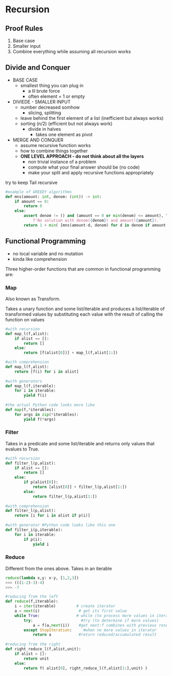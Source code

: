 # Recursion

## Proof Rules

1. Base case 
2. Smaller input 
3. Combine everything while assuming all recursion works

## Divide and Conquer

* BASE CASE
  * smallest thing you can plug in 
    * a lil brute force
    * often element = 1 or empty
* DIVIEDE - SMALLER INPUT
  * number decreased somhow 
    * slicing, splitting 
  * leave behind the first element of a list \(inefficient but always works\)
  * sorting \(n/2\) \(efficient but not always work\)
    * divide in halves
      * takes one element as pivot
* MERGE AND CONQUER
  * assume recursive function works 
  * how to combine things together 
  * **ONE LEVEL APPROACH - do not think about all the layers**
    * non trivial instance of a problem
    * compute what your final answer should be \(no code\)
    * make your split and apply recursive functions appropriately

try to keep Tail recursive 

```python
#example of GREEDY algorithms
def mns(amount: int, denom: (int)) -> int:
    if amount == 0:
        return 0
    else:
        assert denom != () and (amount == 0 or min(denom) <= amount), \
            f'No solution with denom({denom}) and amount({amount}).'
        return 1 + min( [mns(amount-d, denom) for d in denom if amount - d >= 0] )
```

## Functional Programming

* no local variable and no mutation
* kinda like comprehension

Three higher-order functions that are common in functional programming are:

### Map 

Also known as Transform. 

Takes a unary function and some list/iterable and produces a list/iterable of transformed values by substituting each value with the result of calling the function on values

```python
#with recursion
def map_l(f,alist):
    if alist == []:
        return []
    else:
        return [f(alist[0])] + map_l(f,alist[1:])

#with comprehension        
def map_l(f,alist):
    return [f(i) for i in alist]
    
#with generators
def map_l(f,iterable):
    for i in iterable: 
        yield f(i)
        
#the actual Python code looks more like
def map(f,*iterables):
    for args in zip(*iterables):
        yield f(*args)
```

### Filter

Takes in a predicate and some list/iterable and returns only values that evalues to True.

```python
#with recursion 
def filter_l(p,alist):
    if alist == []:
        return []
    else:
        if p(alist[0]):
            return [alist[0]] + filter_l(p,alist[1:])
        else:
            return filter_l(p,alist[1:])
            
#with comprehension 
def filter_l(p,alist):
    return [i for i in alist if p(i)]
    
#with generator #Python code looks like this one
def filter_i(p,iterable):
    for i in iterable:
        if p(i):
            yield i
```

### Reduce

Different from the ones above. Takes in an iterable

```python
reduce(lambda x,y: x-y, [1,2,3])
>>> (((1-2)-3)-4)
>>> -7
```

```python
#reducing from the left
def reduce(f,iterable):
    i = iter(iterable)         # create iterator
    a = next(i)                 # get its first value
    while True:                # while (to process more values in iterator)
        try:                     #try (to determine if more values)
            a = f(a,next(i))    #get next:f combines with previous result
        except StopIteration:     #when no more values in iterator
            return a            #return reduced/accumulated result
            
#reducing from the right            
def right_reduce_l(f,alist,unit):
    if alist = []:
        return unit
    else:
        return f( alist[0], right_reduce_l(f,alist[1:],unit) )
```

